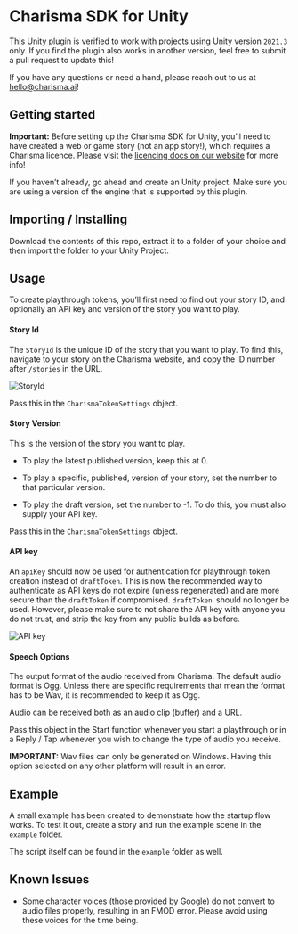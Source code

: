 # Charisma SDK for Unity

This Unity plugin is verified to work with projects using Unity version `2021.3` only. If you find the plugin also works in another version, feel free to submit a pull request to update this!

If you have any questions or need a hand, please reach out to us at [hello@charisma.ai](mailto:hello@charisma.ai)!

## Getting started

**Important:** Before setting up the Charisma SDK for Unity, you’ll need to have created a web or game story (not an app story!), which requires a Charisma licence. Please visit the [licencing docs on our website](https://charisma.ai/docs/licencing) for more info!

If you haven’t already, go ahead and create an Unity project. Make sure you are using a version of the engine that is supported by this plugin.

## Importing / Installing

Download the contents of this repo, extract it to a folder of your choice and then import the folder to your Unity Project.

## Usage

To create playthrough tokens, you’ll first need to find out your story ID, and optionally an API key and version of the story you want to play.

#### Story Id

The `StoryId` is the unique ID of the story that you want to play. To find this, navigate to your story on the Charisma website, and copy the ID number after `/stories` in the URL.

![StoryId](https://i.ibb.co/TcxRM8J/story-id.png)

Pass this in the `CharismaTokenSettings` object.

#### Story Version

This is the version of the story you want to play.

- To play the latest published version, keep this at 0.

- To play a specific, published, version of your story, set the number to that particular version.

- To play the draft version, set the number to -1. To do this, you must also supply your API key.

Pass this in the `CharismaTokenSettings` object.

#### API key

An `apiKey` should now be used for authentication for playthrough token creation instead of `draftToken`. This is now the recommended way to authenticate as API keys do not expire (unless regenerated) and are more secure than the `draftToken` if compromised. `draftToken `should no longer be used. However, please make sure to not share the API key with anyone you do not trust, and strip the key from any public builds as before.

![API key](https://i.ibb.co/X86bNVK/API-key.png)

#### Speech Options

The output format of the audio received from Charisma. The default audio format is Ogg. Unless there are specific requirements that mean the format has to be Wav, it is recommended to keep it as Ogg.

Audio can be received both as an audio clip (buffer) and a URL.

Pass this object in the Start function whenever you start a playthrough or in a Reply / Tap whenever you wish to change the type of audio you receive.

**IMPORTANT:** Wav files can only be generated on Windows. Having this option selected on any other platform will result in an error.

## Example

A small example has been created to demonstrate how the startup flow works. To test it out, create a story and run the example scene in the `example` folder.

The script itself can be found in the `example` folder as well.

## Known Issues

- Some character voices (those provided by Google) do not convert to audio files properly, resulting in an FMOD error. Please avoid using these voices for the time being.
